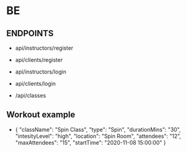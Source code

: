 # BE

## ENDPOINTS

- api/instructors/register
- api/clients/register

- api/instructors/login
- api/clients/login

- /api/classes

## Workout example

- 	{
		"className": "Spin Class",
		"type": "Spin",
		"durationMins": "30",
		"intesityLevel": "high",
		"location": "Spin Room",
		"attendees": "12",
		"maxAttendees": "15",
		"startTime": "2020-11-08 15:00:00"
	}

